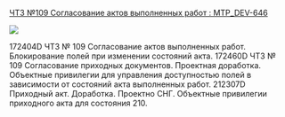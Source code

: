 [ЧТЗ №109 Согласование актов выполненных работ : MTP_DEV-646](https://yt.surgutneftegas.ru:4443/issue/MTP_DEV-646)

![](msedge_9ilJ4Kbe09.png)

172404D ЧТЗ № 109 Согласование актов выполненных работ. Блокирование полей при изменении состояний акта.
172460D ЧТЗ № 109 Согласование приходных документов. Проектная доработка. Объектные привилегии для управления доступностью полей в зависимости от состояний акта выполненных работ.
212307D Приходный акт. Доработка. Проектно СНГ. Объектные привилегии приходного акта для состояния 210.



